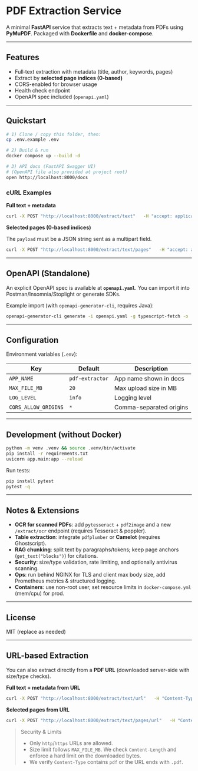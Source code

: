 # PDF Extraction Service

A minimal **FastAPI** service that extracts text + metadata from PDFs using **PyMuPDF**. Packaged with **Dockerfile** and **docker-compose**.

---

## Features
- Full‑text extraction with metadata (title, author, keywords, pages)
- Extract by **selected page indices (0-based)**
- CORS-enabled for browser usage
- Health check endpoint
- OpenAPI spec included (`openapi.yaml`)

---

## Quickstart

```bash
# 1) Clone / copy this folder, then:
cp .env.example .env

# 2) Build & run
docker compose up --build -d

# 3) API docs (FastAPI Swagger UI)
# (OpenAPI file also provided at project root)
open http://localhost:8000/docs
```

### cURL Examples

**Full text + metadata**

```bash
curl -X POST "http://localhost:8000/extract/text"   -H "accept: application/json"   -H "Content-Type: multipart/form-data"   -F "file=@/path/to/file.pdf"
```

**Selected pages (0-based indices)**

The `payload` must be a JSON string sent as a multipart field.

```bash
curl -X POST "http://localhost:8000/extract/text/pages"   -H "accept: application/json"   -F 'payload={"pages":[0,2,5]};type=application/json'   -F "file=@/path/to/file.pdf"
```

---

## OpenAPI (Standalone)

An explicit OpenAPI spec is available at **`openapi.yaml`**. You can import it into Postman/Insomnia/Stoplight or generate SDKs.

Example import (with `openapi-generator-cli`, requires Java):
```bash
openapi-generator-cli generate -i openapi.yaml -g typescript-fetch -o ./sdk-ts
```

---

## Configuration

Environment variables (`.env`):

| Key | Default | Description |
| --- | --- | --- |
| `APP_NAME` | `pdf-extractor` | App name shown in docs |
| `MAX_FILE_MB` | `20` | Max upload size in MB |
| `LOG_LEVEL` | `info` | Logging level |
| `CORS_ALLOW_ORIGINS` | `*` | Comma-separated origins |

---

## Development (without Docker)

```bash
python -m venv .venv && source .venv/bin/activate
pip install -r requirements.txt
uvicorn app.main:app --reload
```

Run tests:

```bash
pip install pytest
pytest -q
```

---

## Notes & Extensions
- **OCR for scanned PDFs**: add `pytesseract` + `pdf2image` and a new `/extract/ocr` endpoint (requires Tesseract & poppler).
- **Table extraction**: integrate `pdfplumber` or **Camelot** (requires Ghostscript).
- **RAG chunking**: split text by paragraphs/tokens; keep page anchors (`get_text("blocks")`) for citations.
- **Security**: size/type validation, rate limiting, and optionally antivirus scanning.
- **Ops**: run behind NGINX for TLS and client max body size, add Prometheus metrics & structured logging.
- **Containers**: use non-root user, set resource limits in `docker-compose.yml` (mem/cpu) for prod.

---

## License
MIT (replace as needed)


---

## URL-based Extraction

You can also extract directly from a **PDF URL** (downloaded server-side with size/type checks).

**Full text + metadata from URL**
```bash
curl -X POST "http://localhost:8000/extract/text/url"   -H "Content-Type: application/json"   -d '{"url":"https://example.com/sample.pdf"}'
```

**Selected pages from URL**
```bash
curl -X POST "http://localhost:8000/extract/text/pages/url"   -H "Content-Type: application/json"   -d '{"url":"https://example.com/sample.pdf","pages":[0,2,5]}'
```

> Security & Limits
> - Only `http`/`https` URLs are allowed.
> - Size limit follows `MAX_FILE_MB`. We check `Content-Length` and enforce a hard limit on the downloaded bytes.
> - We verify `Content-Type` contains `pdf` or the URL ends with `.pdf`.
